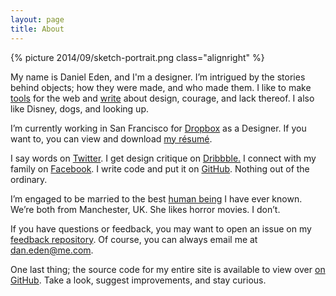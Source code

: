 ```yaml
---
layout: page
title: About
---
```


{% picture 2014/09/sketch-portrait.png class="alignright" %}

My name is Daniel Eden, and I'm a designer. I’m intrigued by the stories behind objects; how they were made, and who made them. I like to make [tools](/portfolio) for the web and [write](/blog) about design, courage, and lack thereof. I also like Disney, dogs, and looking up.

I’m currently working in San Francisco for [Dropbox](http://dropbox.com) as a Designer. If you want to, you can view and download [my résumé](https://www.dropbox.com/s/kq431p4ey1b1ayu/R%C3%A9sum%C3%A9.pdf).

I say words on [Twitter](http://twitter.com/_dte). I get design critique on [Dribbble.](http://dribbble.com/dte) I connect with my family on [Facebook](http://www.facebook.com/daniel.eden). I write code and put it on [GitHub](https://github.com/daneden/). Nothing out of the ordinary.

I’m engaged to be married to the best [human being](http://twitter.com/iamemliy) I have ever known. We’re both from Manchester, UK. She likes horror movies. I don’t.

If you have questions or feedback, you may want to open an issue on my [feedback repository](https://github.com/daneden/feedback). Of course, you can always email me at [dan.eden@me.com](mailto:dan.eden@me.com).

One last thing; the source code for my entire site is available to view over [on GitHub](https://github.com/daneden/daneden.me). Take a look, suggest improvements, and stay curious.

